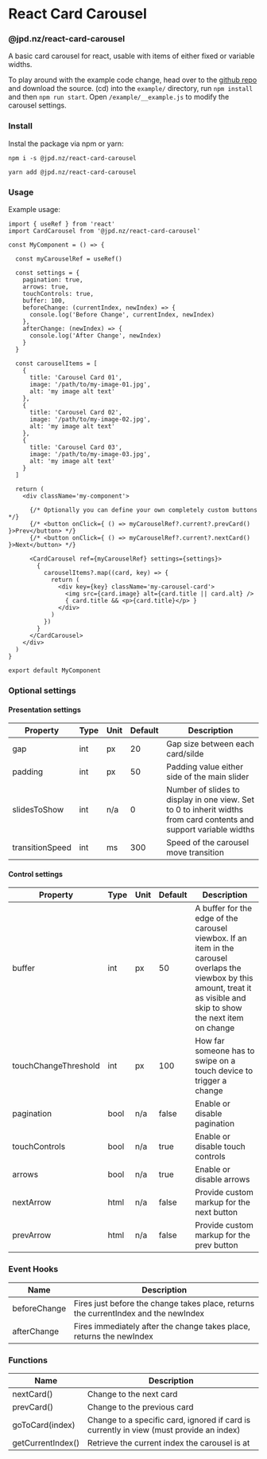 # React Card Carousel
### @jpd.nz/react-card-carousel

A basic card carousel for react, usable with items of either fixed or variable widths.

To play around with the example code change, head over to the [github repo](https://github.com/prowsejeremy/react-card-carousel) and download the source. (cd) into the `example/` directory, run `npm install` and then `npm run start`. Open `/example/__example.js` to modify the carousel settings.

### Install

Instal the package via npm or yarn:

```
npm i -s @jpd.nz/react-card-carousel
```

```
yarn add @jpd.nz/react-card-carousel
```


### Usage

Example usage:

```
import { useRef } from 'react'
import CardCarousel from '@jpd.nz/react-card-carousel'

const MyComponent = () => {

  const myCarouselRef = useRef()

  const settings = {
    pagination: true,
    arrows: true,
    touchControls: true,
    buffer: 100,
    beforeChange: (currentIndex, newIndex) => {
      console.log('Before Change', currentIndex, newIndex)
    },
    afterChange: (newIndex) => {
      console.log('After Change', newIndex)
    }
  }

  const carouselItems = [
    {
      title: 'Carousel Card 01',
      image: '/path/to/my-image-01.jpg',
      alt: 'my image alt text'
    },
    {
      title: 'Carousel Card 02',
      image: '/path/to/my-image-02.jpg',
      alt: 'my image alt text'
    },
    {
      title: 'Carousel Card 03',
      image: '/path/to/my-image-03.jpg',
      alt: 'my image alt text'
    }
  ]

  return (
    <div className='my-component'>

      {/* Optionally you can define your own completely custom buttons */}
      {/* <button onClick={ () => myCarouselRef?.current?.prevCard() }>Prev</button> */}
      {/* <button onClick={ () => myCarouselRef?.current?.nextCard() }>Next</button> */}

      <CardCarousel ref={myCarouselRef} settings={settings}>
        {
          carouselItems?.map((card, key) => {
            return (
              <div key={key} className='my-carousel-card'>
                <img src={card.image} alt={card.title || card.alt} />
                { card.title && <p>{card.title}</p> }
              </div>
            )
          })
        }
      </CardCarousel>
    </div>
  )
}

export default MyComponent
```


### Optional settings

#### Presentation settings

| Property | Type | Unit | Default | Description                           |
| -------- | ---- | ---- | ------- | ------------------------------------- |
| gap | int | px | 20 | Gap size between each card/silde |
| padding | int | px | 50 | Padding value either side of the main slider |
| slidesToShow | int | n/a | 0 | Number of slides to display in one view. Set to 0 to inherit widths from card contents and support variable widths |
| transitionSpeed | int | ms | 300 | Speed of the carousel move transition |


#### Control settings

| Property | Type | Unit | Default | Description                           |
| -------- | ---- | ---- | ------- | ------------------------------------- |
| buffer | int | px | 50 | A buffer for the edge of the carousel viewbox. If an item in the carousel overlaps the viewbox by this amount, treat it as visible and skip to show the next item on change |
| touchChangeThreshold | int | px | 100 | How far someone has to swipe on a touch device to trigger a change |
| pagination | bool | n/a | false | Enable or disable pagination |
| touchControls | bool | n/a | true | Enable or disable touch controls |
| arrows | bool | n/a | true | Enable or disable arrows |
| nextArrow | html | n/a | false | Provide custom markup for the next button |
| prevArrow | html | n/a | false | Provide custom markup for the prev button |


### Event Hooks

| Name | Description |
| ---- | ----------- |
| beforeChange | Fires just before the change takes place, returns the currentIndex and the newIndex |
| afterChange | Fires immediately after the change takes place, returns the newIndex |


### Functions

| Name | Description |
| ---- | ----------- |
| nextCard() | Change to the next card |
| prevCard() | Change to the previous card |
| goToCard(index) | Change to a specific card, ignored if card is currently in view (must provide an index) |
| getCurrentIndex() | Retrieve the current index the carousel is at |